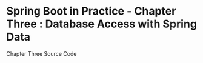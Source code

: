 # Spring Boot in Practice - Chapter Three : Database Access with Spring Data

Chapter Three Source Code
